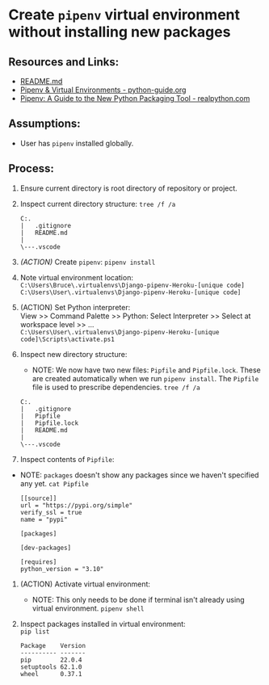 # Create `pipenv` virtual environment without installing new packages

## Resources and Links:
* [README.md](../README.md)  
* [Pipenv & Virtual Environments - python-guide.org](https://docs.python-guide.org/dev/virtualenvs/)  
* [Pipenv: A Guide to the New Python Packaging Tool - realpython.com](https://realpython.com/pipenv-guide/)  

## Assumptions:  
* User has `pipenv` installed globally.  

## Process:

1. Ensure current directory is root directory of repository or project.

1. Inspect current directory structure:
`tree /f /a`
    ```
    C:.
    |   .gitignore
    |   README.md
    |
    \---.vscode
    ```

1. *(ACTION)* Create `pipenv`:
`pipenv install`

1. Note virtual environment location:  
`C:\Users\Bruce\.virtualenvs\Django-pipenv-Heroku-[unique code]`  
`C:\Users\User\.virtualenvs\Django-pipenv-Heroku-[unique code]`  

1. (ACTION) Set Python interpreter:  
View >> Command Palette >> Python: Select Interpreter >> Select at workspace level >> ...  
`C:\Users\User\.virtualenvs\Django-pipenv-Heroku-[unique code]\Scripts\activate.ps1`  

1. Inspect new directory structure:
    * NOTE: We now have two new files: `Pipfile` and `Pipfile.lock`. These are created automatically when we run `pipenv install`. The `Pipfile` file is used to prescribe dependencies.
`tree /f /a`
    ```
    C:.
    |   .gitignore
    |   Pipfile
    |   Pipfile.lock
    |   README.md
    |   
    \---.vscode
    ```

1. Inspect contents of `Pipfile`:
* NOTE: `packages` doesn't show any packages since we haven't specified any yet.
`cat Pipfile`
    ```
    [[source]]
    url = "https://pypi.org/simple"
    verify_ssl = true
    name = "pypi"

    [packages]

    [dev-packages]

    [requires]
    python_version = "3.10"
    ```

1. (ACTION) Activate virtual environment:  
    * NOTE: This only needs to be done if terminal isn't already using virtual environment.
`pipenv shell`  

1. Inspect packages installed in virtual environment:  
`pip list`  
    ```
    Package    Version
    ---------- -------
    pip        22.0.4
    setuptools 62.1.0
    wheel      0.37.1
    ```



